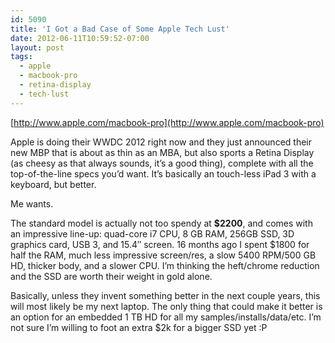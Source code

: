```yaml
---
id: 5090
title: 'I Got a Bad Case of Some Apple Tech Lust'
date: 2012-06-11T10:59:52-07:00
layout: post
tags:
  - apple
  - macbook-pro
  - retina-display
  - tech-lust
---
```

[http://www.apple.com/macbook-pro](http://www.apple.com/macbook-pro)

Apple is doing their WWDC 2012 right now and they just announced their new MBP that is about as thin as an MBA, but also sports a Retina Display (as cheesy as that always sounds, it&#8217;s a good thing), complete with all the top-of-the-line specs you&#8217;d want. It&#8217;s basically an touch-less iPad 3 with a keyboard, but better.

Me wants.

<!--more-->

The standard model is actually not too spendy at **$2200**, and comes with an impressive line-up: quad-core i7 CPU, 8 GB RAM, 256GB SSD, 3D graphics card, USB 3, and 15.4&#8243; screen. 16 months ago I spent $1800 for half the RAM, much less impressive screen/res, a slow 5400 RPM/500 GB HD, thicker body, and a slower CPU. I&#8217;m thinking the heft/chrome reduction and the SSD are worth their weight in gold alone.

Basically, unless they invent something better in the next couple years, this will most likely be my next laptop. The only thing that could make it better is an option for an embedded 1 TB HD for all my samples/installs/data/etc. I&#8217;m not sure I&#8217;m willing to foot an extra $2k for a bigger SSD yet :P
